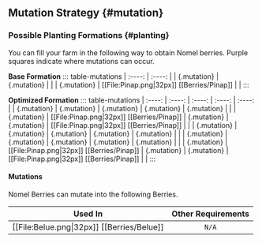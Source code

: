 ## Mutation Strategy {#mutation}

### Possible Planting Formations {#planting}

You can fill your farm in the following way to obtain Nomel berries. Purple squares indicate where mutations can occur.

**Base Formation**
::: table-mutations
| :----: | :----: |
| {.mutation} | {.mutation} | |
| {.mutation} | [[File:Pinap.png\|32px]] [[Berries/Pinap]] | |
:::

**Optimized Formation**
::: table-mutations
| :----: | :----: | :----: | :----: | :----: |
| {.mutation} | {.mutation} | {.mutation} | {.mutation} | {.mutation} | |
| {.mutation} | [[File:Pinap.png\|32px]] [[Berries/Pinap]] | {.mutation} | {.mutation} | [[File:Pinap.png\|32px]] [[Berries/Pinap]] | |
| {.mutation} | {.mutation} | {.mutation} | {.mutation} | {.mutation} | |
| {.mutation} | {.mutation} | {.mutation} | {.mutation} | {.mutation} | |
| {.mutation} | [[File:Pinap.png\|32px]] [[Berries/Pinap]] | {.mutation} | {.mutation} | [[File:Pinap.png\|32px]] [[Berries/Pinap]] | |
:::

#### Mutations
Nomel Berries can mutate into the following Berries.

| Used In                                       | Other Requirements |
| :---:                                         | :---: |
| [[File:Belue.png\|32px]] [[Berries/Belue]]    | `N/A` |
